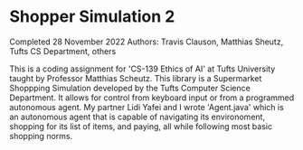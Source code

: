 # Shopper Simulation 2
Completed 28 November 2022
Authors: Travis Clauson, Matthias Sheutz, Tufts CS Department, others

This is a coding assignment for 'CS-139 Ethics of AI' at Tufts University taught by Professor Matthias Scheutz. This library is a Supermarket Shoppping Simulation developed by the Tufts Computer Science Department. It allows for control from keyboard input or from a programmed autonomous agent. My partner Lidi Yafei and I wrote 'Agent.java' which is an autonomous agent that is capable of navigating its environoment, shopping for its list of items, and paying, all while following most basic shopping norms.
